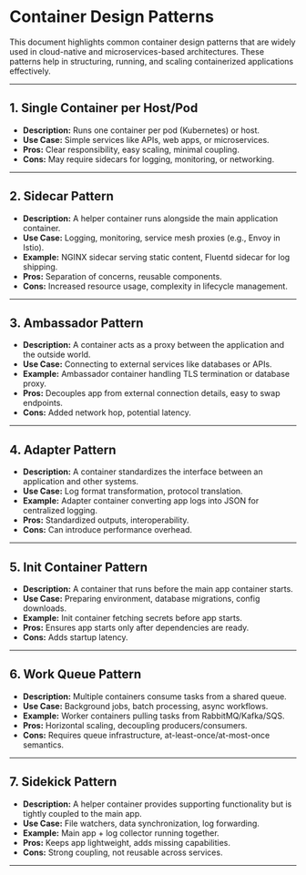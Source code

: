 # Container Design Patterns

This document highlights common container design patterns that are widely used in cloud-native and microservices-based architectures. These patterns help in structuring, running, and scaling containerized applications effectively.

---

## 1. **Single Container per Host/Pod**
- **Description:** Runs one container per pod (Kubernetes) or host.
- **Use Case:** Simple services like APIs, web apps, or microservices.
- **Pros:** Clear responsibility, easy scaling, minimal coupling.
- **Cons:** May require sidecars for logging, monitoring, or networking.

---

## 2. **Sidecar Pattern**
- **Description:** A helper container runs alongside the main application container.
- **Use Case:** Logging, monitoring, service mesh proxies (e.g., Envoy in Istio).
- **Example:** NGINX sidecar serving static content, Fluentd sidecar for log shipping.
- **Pros:** Separation of concerns, reusable components.
- **Cons:** Increased resource usage, complexity in lifecycle management.

---

## 3. **Ambassador Pattern**
- **Description:** A container acts as a proxy between the application and the outside world.
- **Use Case:** Connecting to external services like databases or APIs.
- **Example:** Ambassador container handling TLS termination or database proxy.
- **Pros:** Decouples app from external connection details, easy to swap endpoints.
- **Cons:** Added network hop, potential latency.

---

## 4. **Adapter Pattern**
- **Description:** A container standardizes the interface between an application and other systems.
- **Use Case:** Log format transformation, protocol translation.
- **Example:** Adapter container converting app logs into JSON for centralized logging.
- **Pros:** Standardized outputs, interoperability.
- **Cons:** Can introduce performance overhead.

---

## 5. **Init Container Pattern**
- **Description:** A container that runs before the main app container starts.
- **Use Case:** Preparing environment, database migrations, config downloads.
- **Example:** Init container fetching secrets before app starts.
- **Pros:** Ensures app starts only after dependencies are ready.
- **Cons:** Adds startup latency.

---

## 6. **Work Queue Pattern**
- **Description:** Multiple containers consume tasks from a shared queue.
- **Use Case:** Background jobs, batch processing, async workflows.
- **Example:** Worker containers pulling tasks from RabbitMQ/Kafka/SQS.
- **Pros:** Horizontal scaling, decoupling producers/consumers.
- **Cons:** Requires queue infrastructure, at-least-once/at-most-once semantics.

---

## 7. **Sidekick Pattern**
- **Description:** A helper container provides supporting functionality but is tightly coupled to the main app.
- **Use Case:** File watchers, data synchronization, log forwarding.
- **Example:** Main app + log collector running together.
- **Pros:** Keeps app lightweight, adds missing capabilities.
- **Cons:** Strong coupling, not reusable across services.

---
